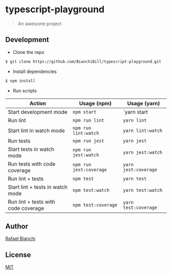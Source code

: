 # typescript-playground

> An awesome project

## Development

- Clone the repo

```bash
$ git clone https://github.com/BianchiBill/typescript-playground.git
```

- Install dependencies

```bash
$ npm install
```

- Run scripts

| Action                              | Usage (npm)             | Usage (yarn)         |
| ----------------------------------- | ----------------------- | -------------------- |
| Start development mode              | `npm start`             | `yarn start          |
| Run lint                            | `npm run lint`          | `yarn lint`          |
| Start lint in watch mode            | `npm run lint:watch`    | `yarn lint:watch`    |
| Run tests                           | `npm run jest`          | `yarn jest`          |
| Start tests in watch mode           | `npm run jest:watch`    | `yarn jest:watch`    |
| Run tests with code coverage        | `npm run jest:coverage` | `yarn jest:coverage` |
| Run lint + tests                    | `npm test`              | `yarn test`          |
| Start lint + tests in watch mode    | `npm test:watch`        | `yarn test:watch`    |
| Run lint + tests with code coverage | `npm test:coverage`     | `yarn test:coverage` |

## Author

[Rafael Bianchi](https://twitter.com/BianchiBill)

## License

[MIT](https://github.com/BianchiBill/typescript-playground/blob/master/LICENSE)

[license-badge]: https://img.shields.io/github/license/BianchiBill/typescript-playground.svg
[license-url]: https://opensource.org/licenses/MIT
